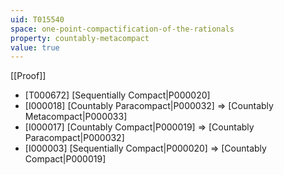 ```yaml
---
uid: T015540
space: one-point-compactification-of-the-rationals
property: countably-metacompact
value: true
---
```

[[Proof]]

* [T000672] [Sequentially Compact|P000020]
* [I000018] [Countably Paracompact|P000032] => [Countably Metacompact|P000033]
* [I000017] [Countably Compact|P000019] => [Countably Paracompact|P000032]
* [I000003] [Sequentially Compact|P000020] => [Countably Compact|P000019]

